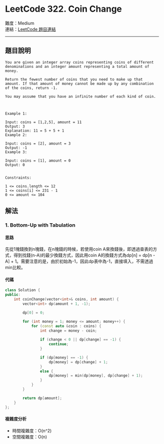 # LeetCode 322. Coin Change

難度：Medium  
連結：[LeetCode 題目連結](https://leetcode.com/problems/coin-change/description/)

---

## 題目說明
    
    You are given an integer array coins representing coins of different denominations and an integer amount representing a total amount of money.

    Return the fewest number of coins that you need to make up that amount. If that amount of money cannot be made up by any combination of the coins, return -1.

    You may assume that you have an infinite number of each kind of coin.

    

    Example 1:

    Input: coins = [1,2,5], amount = 11
    Output: 3
    Explanation: 11 = 5 + 5 + 1
    Example 2:

    Input: coins = [2], amount = 3
    Output: -1
    Example 3:

    Input: coins = [1], amount = 0
    Output: 0
    

    Constraints:

    1 <= coins.length <= 12
    1 <= coins[i] <= 231 - 1
    0 <= amount <= 104
    

## 解法
### 1. Bottom-Up with Tabulation
#### 思路

先從1塊錢換到n塊錢，在n塊錢的時候，若使用coin A來換錢後，即透過查表的方式，得到找錢(n-A)的最少換錢方式，因此用coin A的換錢方式為dp[n] = dp[n - A] + 1。需要注意的是，由於初始為-1，因此dp表中為-1，直接填入，不需透過min比較。
    
#### 代碼

```c++
class Solution {
public:
    int coinChange(vector<int>& coins, int amount) {
        vector<int> dp(amount + 1, -1);

        dp[0] = 0;

        for (int money = 1; money <= amount; money++) {
            for (const auto &coin : coins) {
                int change = money - coin;
                
                if (change < 0 || dp[change] == -1) {
                    continue;
                }

                if (dp[money] == -1) {
                    dp[money] = dp[change] + 1;
                }
                else {
                    dp[money] = min(dp[money], dp[change] + 1);
                }
            }
        }

        return dp[amount];
    }
};
```

#### 複雜度分析

- 時間複雜度：O(n^2)
- 空間複雜度：O(n)
